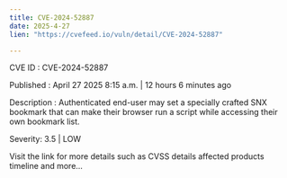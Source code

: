 ```yaml
---
title: CVE-2024-52887
date: 2025-4-27
lien: "https://cvefeed.io/vuln/detail/CVE-2024-52887"

---
```


CVE ID : CVE-2024-52887

Published :  April 27
2025
8:15 a.m. | 12 hours
6 minutes ago

Description : Authenticated end-user may set a specially crafted SNX bookmark that can make their browser run a script while accessing their own bookmark list.

Severity: 3.5 | LOW

Visit the link for more details
such as CVSS details
affected products
timeline
and more...
